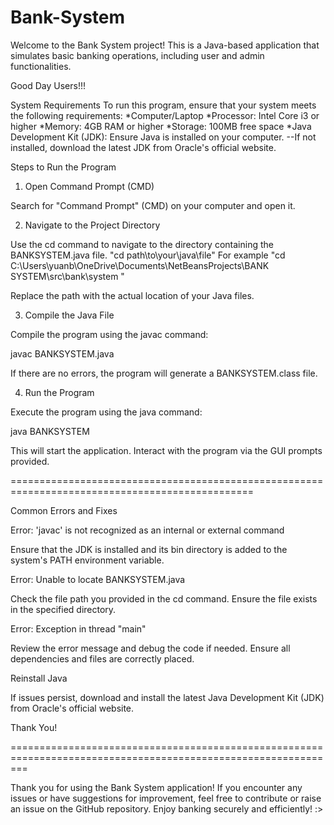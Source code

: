 # Bank-System
Welcome to the Bank System project! This is a Java-based application that simulates basic banking operations, including user and admin functionalities.

Good Day Users!!!

System Requirements
To run this program, ensure that your system meets the following requirements:
    *Computer/Laptop
    *Processor: Intel Core i3 or higher
    *Memory: 4GB RAM or higher
    *Storage: 100MB free space
    *Java Development Kit (JDK): Ensure Java is installed on your computer.
      --If not installed, download the latest JDK from Oracle's official website.

Steps to Run the Program

1. Open Command Prompt (CMD)

Search for "Command Prompt" (CMD) on your computer and open it.

2. Navigate to the Project Directory

Use the cd command to navigate to the directory containing the BANKSYSTEM.java file. "cd path\to\your\java\file"
For example "cd C:\Users\yuanb\OneDrive\Documents\NetBeansProjects\BANK SYSTEM\src\bank\system "

Replace the path with the actual location of your Java files.

3. Compile the Java File

Compile the program using the javac command:

javac BANKSYSTEM.java

If there are no errors, the program will generate a BANKSYSTEM.class file.

4. Run the Program

Execute the program using the java command:

java BANKSYSTEM

This will start the application. Interact with the program via the GUI prompts provided.

================================================================================================

Common Errors and Fixes

Error: 'javac' is not recognized as an internal or external command

Ensure that the JDK is installed and its bin directory is added to the system's PATH environment variable.

Error: Unable to locate BANKSYSTEM.java

Check the file path you provided in the cd command. Ensure the file exists in the specified directory.

Error: Exception in thread "main"

Review the error message and debug the code if needed. Ensure all dependencies and files are correctly placed.

Reinstall Java

If issues persist, download and install the latest Java Development Kit (JDK) from Oracle's official website.

Thank You!

===============================================================================================================

Thank you for using the Bank System application! If you encounter any issues or have suggestions for improvement, 
feel free to contribute or raise an issue on the GitHub repository. Enjoy banking securely and efficiently! :>
